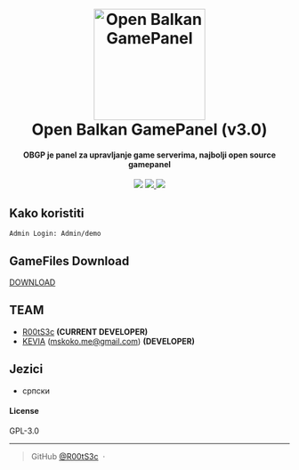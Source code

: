 
<h1 align="center">
  <br>
  <a href="https://obgp.github.io"><img src="https://i.imgur.com/unnxAPA.png" alt="Open Balkan GamePanel" width="200"></a>
  <br>
  Open Balkan GamePanel (v3.0)
  <br>
</h1>

<h4 align="center">OBGP je panel za upravljanje game serverima, najbolji open source gamepanel</h4>
<p align="center">
  <a href="#"><img src="https://badges.gitter.im/OrigemWootOW/Lobby.svg"></a>
  <a href="#">
      <img src="https://img.shields.io/badge/SayThanks.io-%E2%98%BC-1EAEDB.svg">
  </a>
  <a href="https://www.paypal.me/1microfix">
    <img src="https://img.shields.io/badge/$-donate-ff69b4.svg?maxAge=2592000&amp;style=flat">
  </a>
</p>


## Kako koristiti

```
Admin Login: Admin/demo
```
## GameFiles Download
<a href="https://drive.google.com/drive/folders/1GcSZRJkaZSsqkFAAzE2g9gx2Izm5bVab?usp=sharing">DOWNLOAD</a>

## TEAM

- [R00tS3c](https://github.com/R00tS3c) __(CURRENT DEVELOPER)__
- [KEVIA](https://github.com/Kevia) (mskoko.me@gmail.com) __(DEVELOPER)__


## Jezici

- српски

#### License

GPL-3.0

---

> GitHub [@R00tS3c](https://github.com/R00tS3c) &nbsp;&middot;&nbsp;

